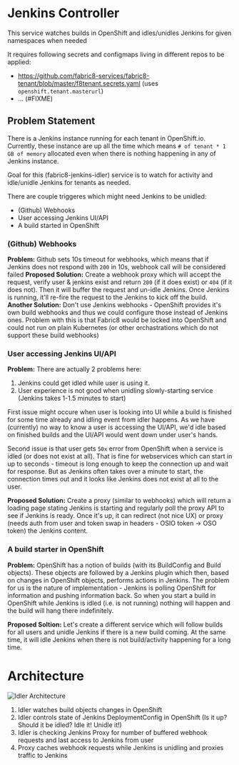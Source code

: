 # Jenkins Controller

This service watches builds in OpenShift and idles/unidles Jenkins for given namespaces when needed

It requires following secrets and configmaps living in different repos to be applied:

* https://github.com/fabric8-services/fabric8-tenant/blob/master/f8tenant.secrets.yaml (uses `openshift.tenant.masterurl`)
* ... (#FIXME)

## Problem Statement

There is a Jenkins instance running for each tenant in OpenShift.io. Currently, these instance are up all the time which means `# of tenant * 1 GB of memory` allocated even when there is nothing happening in any of Jenkins instance.

Goal for this (fabric8-jenkins-idler) service is to watch for activity and idle/unidle Jenkins for tenants as needed.

There are couple triggeres which might need Jenkins to be unidled:

* (Github) Webhooks
* User accessing Jenkins UI/API
* A build started in OpenShift

### (Github) Webhooks

**Problem:** Github sets 10s timeout for webhooks, which means that if Jenkins does not respond with `200` in 10s, webhook call will be considered failed
**Proposed Solution:** Create a webhook proxy which will accept the request, verify user & jenkins exist and return `200` (if it does exist) or `404` (if it does not). Then it will buffer the request and un-idle Jenkins. Once Jenkins is running, it'll re-fire the request to the Jenkins to kick off the build.
**Another Solution:** Don't use Jenkins webhooks - OpenShift provides it's own build webhooks and thus we could configure those instead of Jenkins ones. Problem with this is that Fabric8 would be locked into OpenShift and could not run on plain Kubernetes (or other orchastrations which do not support these build webhooks)

### User accessing Jenkins UI/API

**Problem:** There are actually 2 problems here:

1. Jenkins could get idled while user is using it.
2. User experience is not good when unidling slowly-starting service (Jenkins takes 1-1.5 minutes to start)

First issue might occure when user is looking into UI while a build is finished for some time already and idling event from idler happens. As we have (currently) no way to know a user is accessing the UI/API, we'd idle based on finished builds and the UI/API would went down under user's hands.

Second issue is that user gets `50x` error from OpenShift when a service is idled (or does not exist at all). That is fine for webservices which can start in up to seconds - timeout is long enough to keep the connection up and wait for response. But as Jenkins often takes over a minute to start, the connection times out and it looks like Jenkins does not exist at all to the user.

**Proposed Solution:** Create a proxy (similar to webhooks) which will return a loading page stating Jenkins is starting and regularly poll the proxy API to see if Jenkins is ready. Once it's up, it can redirect (not nice UX) or proxy (needs auth from user and token swap in headers - OSIO token -> OSO token) the Jenkins content.

### A build starter in OpenShift

**Problem:** OpenShift has a notion of builds (with its BuildConfig and Build objects). These objects are followed by a Jenkins plugin which then, based on changes in OpenShift objects, performs actions in Jenkins. The problem for us is the nature of implementation - Jenkins is polling OpenShift for information and pushing information back. So when you start a build in OpenShift while Jenkins is idled (i.e. is not running) nothing will happen and the build will hang there indefinitely.

**Proposed Soltion:** Let's create a different service which will follow builds for all users and unidle Jenkins if there is a new build coming. At the same time, it will idle Jenkins when there is not build/activity happening for a long time.

# Architecture

![Idler Architecture](https://docs.google.com/drawings/d/e/2PACX-1vRht1rgNES66f729QUcN5oGSxtTSGVgUL_8r_c-K_Jr-iK0FWeHDak5I32l1yMiY-tN-nqQhIRYvo1G/pub?w=426&h=441)

1. Idler watches build objects changes in OpenShift
2. Idler controls state of Jenkins DeploymentConfig in OpenShift (Is it up? Should it be idled? Idle it! Unidle it!)
3. Idler is checking Jenkins Proxy for number of buffered webhook requests and last access  to Jenkins from user
4. Proxy caches webhook requests while Jenkins is unidling and proxies traffic to Jenkins
